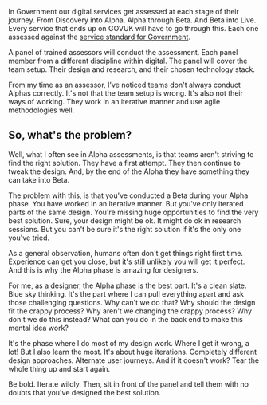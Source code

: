 In Government our digital services get assessed at each stage of their journey. From Discovery into Alpha. Alpha through Beta. And Beta into Live. Every service that ends up on GOVUK will have to go through this. Each one assessed against the [service standard for Government](https://www.gov.uk/service-manual/service-standard).

A panel of trained assessors will conduct the assessment. Each panel member from a different discipline within digital. The panel will cover the team setup. Their design and research, and their chosen technology stack.

From my time as an assessor, I've noticed teams don't always conduct Alphas correctly. It's not that the team setup is wrong. It's also not their ways of working. They work in an iterative manner and use agile methodologies well.

## So, what's the problem?

Well, what I often see in Alpha assessments, is that teams aren't striving to find the right solution. They have a first attempt. They then continue to tweak the design. And, by the end of the Alpha they have something they can take into Beta.

The problem with this, is that you've conducted a Beta during your Alpha phase. You have worked in an iterative manner. But you've only iterated parts of the same design. You're missing huge opportunities to find the very best solution. Sure, your design might be ok. It might do ok in research sessions. But you can't be sure it's the right solution if it's the only one you've tried.

As a general observation, humans often don't get things right first time. Experience can get you close, but it's still unlikely you will get it perfect. And this is why the Alpha phase is amazing for designers. 

For me, as a designer, the Alpha phase is the best part. It's a clean slate. Blue sky thinking. It's the part where I can pull everything apart and ask those challenging questions. Why can't we do that? Why should the design fit the crappy process? Why aren't we changing the crappy process? Why don't we do this instead? What can you do in the back end to make this mental idea work?

It's the phase where I do most of my design work. Where I get it wrong, a lot! But I also learn the most. It's about huge iterations. Completely different design approaches. Alternate user journeys. And if it doesn't work? Tear the whole thing up and start again.

Be bold. Iterate wildly. Then, sit in front of the panel and tell them with no doubts that you've designed the best solution.

